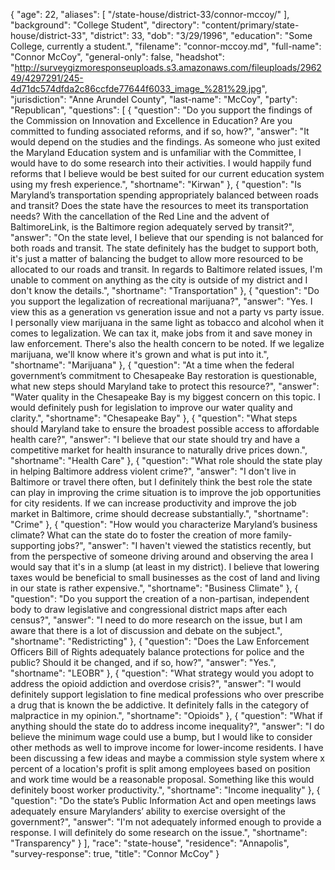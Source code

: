 {
  "age": 22,
  "aliases": [
    "/state-house/district-33/connor-mccoy/"
  ],
  "background": "College Student",
  "directory": "content/primary/state-house/district-33",
  "district": 33,
  "dob": "3/29/1996",
  "education": "Some College, currently a student.",
  "filename": "connor-mccoy.md",
  "full-name": "Connor McCoy",
  "general-only": false,
  "headshot": "http://surveygizmoresponseuploads.s3.amazonaws.com/fileuploads/296249/4297291/245-4d71dc574dfda2c86ccfde77644f6033_image_%281%29.jpg",
  "jurisdiction": "Anne Arundel County",
  "last-name": "McCoy",
  "party": "Republican",
  "questions": [
    {
      "question": "Do you support the findings of the Commission on Innovation and Excellence in Education? Are you committed to funding associated reforms, and if so, how?",
      "answer": "It would depend on the studies and the findings.   As someone who just exited the Maryland Education system and is unfamiliar with the Committee, I would have to do some research into their activities. I would happily fund reforms that I believe would be best suited for our current education system using my fresh experience.",
      "shortname": "Kirwan"
    },
    {
      "question": "Is Maryland’s transportation spending appropriately balanced between roads and transit? Does the state have the resources to meet its transportation needs? With the cancellation of the Red Line and the advent of BaltimoreLink, is the Baltimore region adequately served by transit?",
      "answer": "On the state level, I believe that our spending is not balanced for both roads and transit. The state definitely has the budget to support both, it's just a matter of balancing the budget to allow more resourced to be allocated to our roads and transit.  In regards to Baltimore related issues, I'm unable to comment on anything as the city is outside of my district and I don't know the details.",
      "shortname": "Transportation"
    },
    {
      "question": "Do you support the legalization of recreational marijuana?",
      "answer": "Yes. I view this as a generation vs generation issue and not a party vs party issue.  I personally view marijuana in the same light as tobacco and alcohol when it comes to legalization. We can tax it, make jobs from it and save money in law enforcement. There's also the health concern to be noted. If we legalize marijuana, we'll know where it's grown and what is put into it.",
      "shortname": "Marijuana"
    },
    {
      "question": "At a time when the federal government’s commitment to Chesapeake Bay restoration is questionable, what new steps should Maryland take to protect this resource?",
      "answer": "Water quality in the Chesapeake Bay is my biggest concern on this topic. I would definitely push for legislation to improve our water quality and clarity.",
      "shortname": "Chesapeake Bay"
    },
    {
      "question": "What steps should Maryland take to ensure the broadest possible access to affordable health care?",
      "answer": "I believe that our state should try and have a competitive market for health insurance to naturally drive prices down.",
      "shortname": "Health Care"
    },
    {
      "question": "What role should the state play in helping Baltimore address violent crime?",
      "answer": "I don't live in Baltimore or travel there often, but I definitely think the best role the state can play in improving the crime situation is to improve the job opportunities for city residents. If we can increase productivity and improve the job market in Baltimore, crime should decrease substantially.",
      "shortname": "Crime"
    },
    {
      "question": "How would you characterize Maryland’s business climate? What can the state do to foster the creation of more family-supporting jobs?",
      "answer": "I haven't viewed the statistics recently, but from the perspective of someone driving around and observing the area I would say that it's in a slump (at least in my district). I believe that lowering taxes would be beneficial to small businesses as the cost of land and living in our state is rather expensive.",
      "shortname": "Business Climate"
    },
    {
      "question": "Do you support the creation of a non-partisan, independent body to draw legislative and congressional district maps after each census?",
      "answer": "I need to do more research on the issue, but I am aware that there is a lot of discussion and debate on the subject.",
      "shortname": "Redistricting"
    },
    {
      "question": "Does the Law Enforcement Officers Bill of Rights adequately balance protections for police and the public? Should it be changed, and if so, how?",
      "answer": "Yes.",
      "shortname": "LEOBR"
    },
    {
      "question": "What strategy would you adopt to address the opioid addiction and overdose crisis?",
      "answer": "I would definitely support legislation to fine medical professions who over prescribe a drug that is known the be addictive. It definitely falls in the category of malpractice in my opinion.",
      "shortname": "Opioids"
    },
    {
      "question": "What if anything should the state do to address income inequality?",
      "answer": "I do believe the minimum wage could use a bump, but I would like to consider other methods as well to improve income for lower-income residents.   I have been discussing a few ideas and maybe a commission style system where x percent of a location's profit is split among employees based on position and work time would be a reasonable proposal. Something like this would definitely boost worker productivity.",
      "shortname": "Income inequality"
    },
    {
      "question": "Do the state’s Public Information Act and open meetings laws adequately ensure Marylanders’ ability to exercise oversight of the government?",
      "answer": "I'm not adequately informed enough to provide a response. I will definitely do some research on the issue.",
      "shortname": "Transparency"
    }
  ],
  "race": "state-house",
  "residence": "Annapolis",
  "survey-response": true,
  "title": "Connor McCoy"
}
